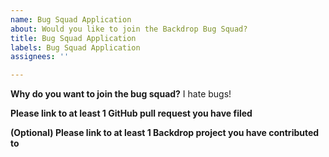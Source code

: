 ```yaml
---
name: Bug Squad Application
about: Would you like to join the Backdrop Bug Squad?
title: Bug Squad Application
labels: Bug Squad Application
assignees: ''

---
```


**Why do you want to join the bug squad?**
I hate bugs!

**Please link to at least 1 GitHub pull request you have filed**
<!-- example: https://github.com/backdrop/backdrop/pull/2929 -->

**(Optional) Please link to at least 1 Backdrop project you have contributed to**
<!-- example: https://github.com/backdrop-ops/contrib -->
